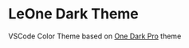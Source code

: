 # LeOne Dark Theme
VSCode Color Theme based on [One Dark Pro](https://marketplace.visualstudio.com/items?itemName=zhuangtongfa.Material-theme) theme
